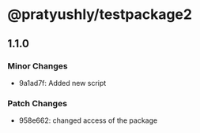 # @pratyushly/testpackage2

## 1.1.0

### Minor Changes

- 9a1ad7f: Added new script

### Patch Changes

- 958e662: changed access of the package
